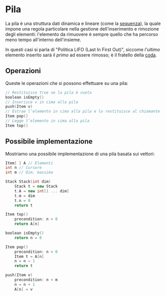 # Pila

La pila è una struttura dati dinamica e lineare (come la [sequenza](./04-Strutture%20Dati%20Base/01-sequenza.md)), la quale impone una regola particolare nella gestione dell'inserimento e rimozione degli elementi: l'elemento da rimuovere è sempre quello che ha percorso meno tempo all'interno dell'insieme. 

In questi casi si parla di "Politica LIFO (Last In First Out)", siccome _l'ultimo_ elemento inserito sarà il _primo_ ad essere rimosso; è il fratello della [coda](./06-coda.md).


## Operazioni

Queste le operazioni che si possono effettuare su una pila:

```cpp
// Restituisce true se la pila è vuota
boolean isEmpty()
// Inserisce v in cima alla pila
push(Item v)
// Estrae l’elemento in cima alla pila e lo restituisce al chiamante
Item pop()
// Legge l’elemento in cima alla pila
Item top()
```

## Possibile implementazione

Mostriamo una possibile implementazione di una pila basata sui vettori:

```cpp
Item[ ] A // Elementi
int n // Cursore
int m // Dim. massima

Stack Stack(int dim)
    Stack t = new Stack
    t.A = new int[1 ... dim]
    t.m = dim
    t.n = 0
    return t

Item top()
    precondition: n > 0
    return A[n]

boolean isEmpty()
    return n = 0

Item pop()
    precondition: n > 0
    Item t = A[n]
    n = n − 1
    return t

push(Item v)
    precondition: n < m
    n = n + 1
    A[n] = v
```
